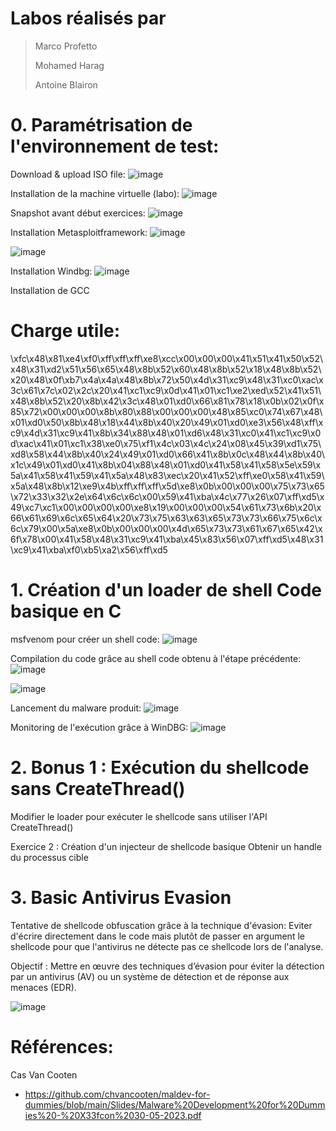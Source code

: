 
# Labos réalisés par
>Marco Profetto
>
>Mohamed Harag
>
>Antoine Blairon


# 0. Paramétrisation de l'environnement de test:
Download & upload ISO file:
![image](https://github.com/user-attachments/assets/d218bd6b-5807-425b-8d50-326c37265e8d)

Installation de la machine virtuelle (labo):
![image](https://github.com/user-attachments/assets/19c93366-97ff-4bdb-adb4-a1a6e97c772d)

Snapshot avant début exercices:
![image](https://github.com/user-attachments/assets/cb6766d4-12c6-4be4-80f3-d8f5117cfde1)

Installation Metasploitframework:
![image](https://github.com/user-attachments/assets/a4c95507-bff6-467f-a464-9f7a351bf59b)

![image](https://github.com/user-attachments/assets/68da3cdf-80c9-4cd5-b35b-e4550a593e7f)

Installation Windbg:
![image](https://github.com/user-attachments/assets/707355be-62eb-49c0-8a3d-8fb3b3b1ab85)

Installation de GCC

# Charge utile:

\xfc\x48\x81\xe4\xf0\xff\xff\xff\xe8\xcc\x00\x00\x00\x41\x51\x41\x50\x52\x48\x31\xd2\x51\x56\x65\x48\x8b\x52\x60\x48\x8b\x52\x18\x48\x8b\x52\x20\x48\x0f\xb7\x4a\x4a\x48\x8b\x72\x50\x4d\x31\xc9\x48\x31\xc0\xac\x3c\x61\x7c\x02\x2c\x20\x41\xc1\xc9\x0d\x41\x01\xc1\xe2\xed\x52\x41\x51\x48\x8b\x52\x20\x8b\x42\x3c\x48\x01\xd0\x66\x81\x78\x18\x0b\x02\x0f\x85\x72\x00\x00\x00\x8b\x80\x88\x00\x00\x00\x48\x85\xc0\x74\x67\x48\x01\xd0\x50\x8b\x48\x18\x44\x8b\x40\x20\x49\x01\xd0\xe3\x56\x48\xff\xc9\x4d\x31\xc9\x41\x8b\x34\x88\x48\x01\xd6\x48\x31\xc0\x41\xc1\xc9\x0d\xac\x41\x01\xc1\x38\xe0\x75\xf1\x4c\x03\x4c\x24\x08\x45\x39\xd1\x75\xd8\x58\x44\x8b\x40\x24\x49\x01\xd0\x66\x41\x8b\x0c\x48\x44\x8b\x40\x1c\x49\x01\xd0\x41\x8b\x04\x88\x48\x01\xd0\x41\x58\x41\x58\x5e\x59\x5a\x41\x58\x41\x59\x41\x5a\x48\x83\xec\x20\x41\x52\xff\xe0\x58\x41\x59\x5a\x48\x8b\x12\xe9\x4b\xff\xff\xff\x5d\xe8\x0b\x00\x00\x00\x75\x73\x65\x72\x33\x32\x2e\x64\x6c\x6c\x00\x59\x41\xba\x4c\x77\x26\x07\xff\xd5\x49\xc7\xc1\x00\x00\x00\x00\xe8\x19\x00\x00\x00\x54\x61\x73\x6b\x20\x66\x61\x69\x6c\x65\x64\x20\x73\x75\x63\x63\x65\x73\x73\x66\x75\x6c\x6c\x79\x00\x5a\xe8\x0b\x00\x00\x00\x4d\x65\x73\x73\x61\x67\x65\x42\x6f\x78\x00\x41\x58\x48\x31\xc9\x41\xba\x45\x83\x56\x07\xff\xd5\x48\x31\xc9\x41\xba\xf0\xb5\xa2\x56\xff\xd5

# 1. Création d'un loader de shell Code basique en C

msfvenom pour créer un shell code:
![image](https://github.com/user-attachments/assets/429a8f32-0588-4fb1-a6be-2862c18ba29d)

Compilation du code grâce au shell code obtenu à l'étape précédente:
![image](https://github.com/user-attachments/assets/eabeaad4-bdc2-4bd9-9dba-7c1bfcafcb58)

![image](https://github.com/user-attachments/assets/7a41d271-3fa4-4d1b-9868-d9f7091cb746)

Lancement du malware produit:
![image](https://github.com/user-attachments/assets/685dcc1a-6b79-4deb-b8be-e8f1f777f470)

Monitoring de l'exécution grâce à WinDBG:
![image](https://github.com/user-attachments/assets/bbf12d14-d3fd-428c-b902-33e50e3787ee)

# 2. Bonus 1 : Exécution du shellcode sans CreateThread()
Modifier le loader pour exécuter le shellcode sans utiliser l'API CreateThread()



Exercice 2 : Création d'un injecteur de shellcode basique
Obtenir un handle du processus cible

# 3. Basic Antivirus Evasion
Tentative de shellcode obfuscation grâce à la technique d'évasion:
Eviter d'écrire directement dans le code mais plutôt de passer en argument le shellcode pour que l'antivirus ne détecte pas ce shellcode lors de l'analyse.

Objectif :
Mettre en œuvre des techniques d’évasion pour éviter la détection par un antivirus (AV) ou un système de détection et de réponse aux menaces (EDR).

![image](https://github.com/user-attachments/assets/e4fa0a89-673d-4bf4-8cc7-baa252379466)


# Références:
Cas Van Cooten
- https://github.com/chvancooten/maldev-for-dummies/blob/main/Slides/Malware%20Development%20for%20Dummies%20-%20X33fcon%2030-05-2023.pdf
